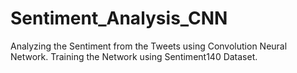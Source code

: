# Sentiment_Analysis_CNN
Analyzing the Sentiment from the Tweets using Convolution Neural Network. Training the Network using Sentiment140 Dataset.
